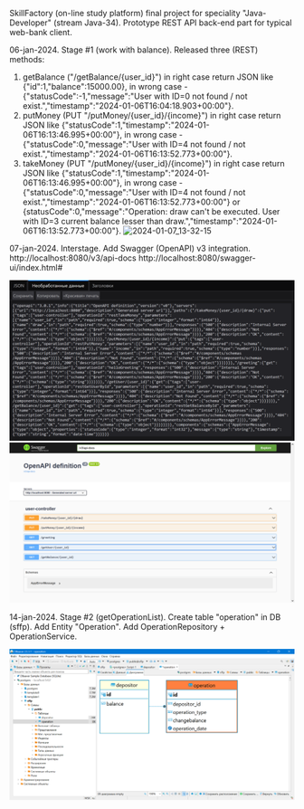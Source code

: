 SkillFactory (on-line study platform) final project for speciality "Java-Developer" (stream Java-34).
Prototype REST API back-end part for typical web-bank client.

06-jan-2024.
Stage #1 (work with balance).
Released three (REST) methods:
1. getBalance ("/getBalance/{user_id}")
   in right case return JSON like {"id":1,"balance":15000.00},
   in wrong case - {"statusCode":-1,"message":"User with ID=0 not found / not exist.","timestamp":"2024-01-06T16:04:18.903+00:00"}.
2. putMoney (PUT "/putMoney/{user_id}/{income}")
   in right case return JSON like {"statusCode":1,"timestamp":"2024-01-06T16:13:46.995+00:00"},
   in wrong case - {"statusCode":0,"message":"User with ID=4 not found / not exist.","timestamp":"2024-01-06T16:13:52.773+00:00"}.
3. takeMoney (PUT "/putMoney/{user_id}/{income}")
   in right case return JSON like {"statusCode":1,"timestamp":"2024-01-06T16:13:46.995+00:00"},
   in wrong case - {"statusCode":0,"message":"User with ID=4 not found / not exist.","timestamp":"2024-01-06T16:13:52.773+00:00"}
   or {statusCode":0,"message":"Operation: draw can't be executed. User with ID=3 current balance lesser than draw.","timestamp":"2024-01-06T16:13:52.773+00:00"}.
![2024-01-07_13-32-15](https://github.com/VitaliyDmitrienko/SkillFactoryFinalProject/assets/122961378/a3fcd75f-6694-4439-91b3-6f326f1603d0)

07-jan-2024.
Interstage.
Add Swagger (OpenAPI) v3 integration.
http://localhost:8080/v3/api-docs
http://localhost:8080/swagger-ui/index.html#

![img.png](img.png)
![img_1.png](img_1.png)

14-jan-2024.
Stage #2 (getOperationList).
Create table "operation" in DB (sffp).
Add Entity "Operation". Add OperationRepository + OperationService.

![img_2.png](img_2.png)